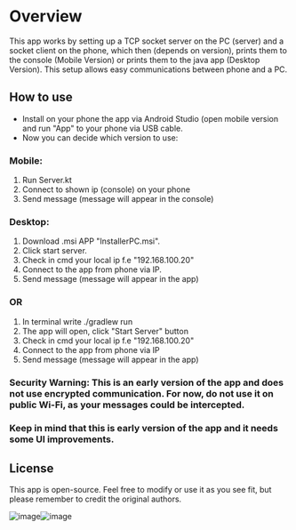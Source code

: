 # Overview
This app works by setting up a TCP socket server on the PC (server) and a socket client on the phone, 
which then (depends on version), prints them to the console (Mobile Version) or prints them to the java app (Desktop Version). 
This setup allows easy communications between phone and a PC. 


## How to use
- Install on your phone the app via Android Studio (open mobile version and run "App" to your phone via USB cable.
- Now you can decide which version to use:

### Mobile: 
1. Run Server.kt
2. Connect to shown ip (console) on your phone
3. Send message (message will appear in the console)

### Desktop:
1. Download .msi APP "InstallerPC.msi".
2. Click start server.
3. Check in cmd your local ip f.e "192.168.100.20"
4. Connect to the app from phone via IP.
5. Send message (message will appear in the app)
### OR
1. In terminal write ./gradlew run
2. The app will open, click "Start Server" button
3. Check in cmd your local ip f.e "192.168.100.20"
4. Connect to the app from phone via IP
5. Send message (message will appear in the app)

### Security Warning: This is an early version of the app and does not use encrypted communication. For now, do not use it on public Wi-Fi, as your messages could be intercepted.
### Keep in mind that this is early version of the app and it needs some UI improvements.


## License
This app is open-source. Feel free to modify or use it as you see fit, but please remember to credit the original authors.




![image](https://github.com/user-attachments/assets/c312828e-6ac3-41ad-a7bf-b6ef3887dc5d)![image](https://github.com/user-attachments/assets/319079b8-907e-46b9-8cb9-e825b0f73388)


